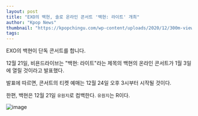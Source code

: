 ```yaml
---
layout: post
title: "EXO의 백현, 솔로 온라인 콘서트 '백현: 라이트' 개최"
author: "Kpop News"
thumbnail: "https://kpopchingu.com/wp-content/uploads/2020/12/300m-views-57-1-890x512.png"
tags: 
---
```



EXO의 백현이 단독 콘서트를 합니다.

12월 21일, 비욘드라이브는 "백현: 라이트"라는 제목의 백현의 온라인 콘서트가 1월 3일에 열릴 것이라고 발표했다.

발표에 따르면, 콘서트의 티켓 예매는 12월 24일 오후 3시부터 시작될 것이다.

한편, 백현은 12월 21일 `유원지`로 컴백한다. `유원지`는 R이다.

![image](https://kpopchingu.com/wp-content/uploads/2020/12/3-2.png)